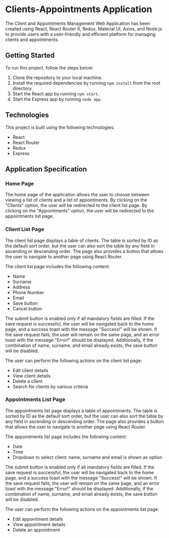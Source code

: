# Clients-Appointments Application

The Client and Appointments Management Web Application has been created using React, React Router 6, Redux, Material UI, Axios, and Node.js to provide users with a user-friendly and efficient platform for managing clients and appointments.

## Getting Started

To run this project, follow the steps below:

1. Clone the repository to your local machine.
2. Install the required dependencies by running `npm install` from the root directory.
3. Start the React app by running `npm start`.
4. Start the Express app by running `node app`.

## Technologies

This project is built using the following technologies:

- React
- React Router
- Redux
- Express

## Application Specification

### Home Page

The home page of the application allows the user to choose between viewing a list of clients and a list of appointments. By clicking on the "Clients" option, the user will be redirected to the client list page. By clicking on the "Appointments" option, the user will be redirected to the appointments list page.

### Client List Page

The client list page displays a table of clients. The table is sorted by ID as the default sort order, but the user can also sort the table by any field in ascending or descending order. The page also provides a button that allows the user to navigate to another page using React Router.

The client list page includes the following content:

- Name
- Surname
- Address
- Phone Number
- Email
- Save button
- Cancel button

The submit button is enabled only if all mandatory fields are filled. If the save request is successful, the user will be navigated back to the home page, and a success toast with the message "Success!" will be shown. If the save request fails, the user will remain on the same page, and an error toast with the message "Error!" should be displayed. Additionally, if the combination of name, surname, and email already exists, the save button will be disabled.

The user can perform the following actions on the client list page:

- Edit client details
- View client details
- Delete a client
- Search for clients by various criteria

### Appointments List Page

The appointments list page displays a table of appointments. The table is sorted by ID as the default sort order, but the user can also sort the table by any field in ascending or descending order. The page also provides a button that allows the user to navigate to another page using React Router.

The appointments list page includes the following content:

- Date
- Time
- Dropdown to select client: name, surname and email is shown as option


The submit button is enabled only if all mandatory fields are filled. If the save request is successful, the user will be navigated back to the home page, and a success toast with the message "Success!" will be shown. If the save request fails, the user will remain on the same page, and an error toast with the message "Error!" should be displayed. Additionally, if the combination of name, surname, and email already exists, the save button will be disabled.

The user can perform the following actions on the appointments list page:

- Edit appointment details
- View appointment details
- Delete an appointment



